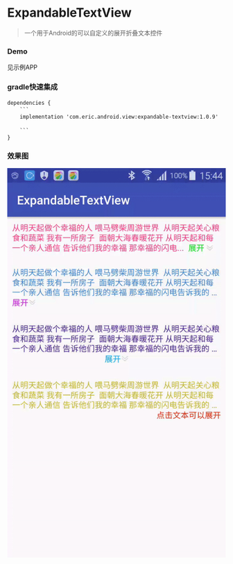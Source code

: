 # ExpandableTextView

>一个用于Android的可以自定义的展开折叠文本控件

### Demo

见示例APP

### gradle快速集成

```
dependencies {
    ```
    implementation 'com.eric.android.view:expandable-textview:1.0.9'

    ```
}
```

### 效果图

![](images/screen.gif)
